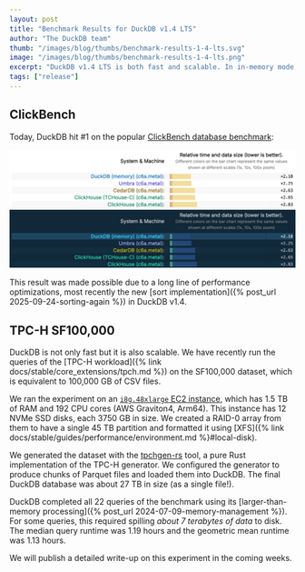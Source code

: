 ```yaml
---
layout: post
title: "Benchmark Results for DuckDB v1.4 LTS"
author: "The DuckDB team"
thumb: "/images/blog/thumbs/benchmark-results-1-4-lts.svg"
image: "/images/blog/thumbs/benchmark-results-1-4-lts.png"
excerpt: "DuckDB v1.4 LTS is both fast and scalable. In in-memory mode, it is the fastest system on ClickBench. In disk-based mode, it can run complex analytical queries on a dataset equivalent to 100 TB on a single machine."
tags: ["release"]
---
```


## ClickBench

Today, DuckDB hit #1 on the popular [ClickBench database benchmark](https://benchmark.clickhouse.com/):

<img src="/images/blog/clickbench-top1-light.png"
     alt="ClickBench results as of October 9, 2025"
     width="800"
     class="lightmode-img"
     />
<img src="/images/blog/clickbench-top1-dark.png"
     alt="ClickBench results as of October 9, 2025"
     width="800"
     class="darkmode-img"
     />

This result was made possible due to a long line of performance optimizations, most recently the new [sort implementation]({% post_url 2025-09-24-sorting-again %}) in DuckDB v1.4.

## TPC-H SF100,000

DuckDB is not only fast but it is also scalable. We have recently run the queries of the [TPC-H workload]({% link docs/stable/core_extensions/tpch.md %}) on the SF100,000 dataset, which is equivalent to 100,000 GB of CSV files.

We ran the experiment on an [`i8g.48xlarge` EC2 instance](https://aws.amazon.com/ec2/instance-types/i8g/), which has 1.5 TB of RAM and 192 CPU cores (AWS Graviton4, Arm64). This instance has 12 NVMe SSD disks, each 3750 GB in size. We created a RAID-0 array from them to have a single 45 TB partition and formatted it using [XFS]({% link docs/stable/guides/performance/environment.md %}#local-disk).

We generated the dataset with the [tpchgen-rs](https://github.com/clflushopt/tpchgen-rs/) tool, a pure Rust implementation of the TPC-H generator. We configured the generator to produce chunks of Parquet files and loaded them into DuckDB. The final DuckDB database was about 27 TB in size (as a single file!).

DuckDB completed all 22 queries of the benchmark using its [larger-than-memory processing]({% post_url 2024-07-09-memory-management %}). For some queries, this required spilling _about 7 terabytes of data_ to disk.
The median query runtime was 1.19 hours and the geometric mean runtime was 1.13 hours.

We will publish a detailed write-up on this experiment in the coming weeks.

